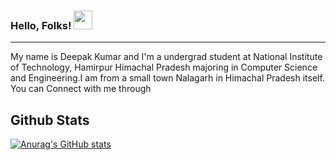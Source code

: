### Hello, Folks! <img src="https://raw.githubusercontent.com/MartinHeinz/MartinHeinz/master/wave.gif" width="30px">
<hr></hr>
My name is Deepak Kumar and I'm a undergrad student at National Institute of Technology, Hamirpur Himachal Pradesh majoring in Computer Science and Engineering.I am from a small town Nalagarh in Himachal Pradesh itself.
You can Connect with me through


## Github Stats
[![Anurag's GitHub stats](https://github-readme-stats.vercel.app/api?username=itsdeepak-kumar)](https://github.com/anuraghazra/github-readme-stats)




